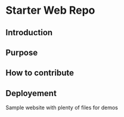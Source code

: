 # Starter Web Repo
## Introduction
## Purpose
## How to contribute
## Deployement

Sample website with plenty of files for demos